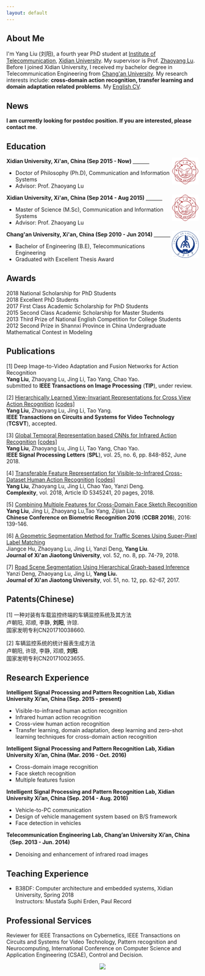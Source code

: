 ```yaml
---
layout: default
---
```

## About Me
I'm Yang Liu (刘阳), a fourth year PhD student at [Institute of Telecommunication](http://ste.xidian.edu.cn/), [Xidian University](https://www.xidian.edu.cn/). My supervisor is Prof. [Zhaoyang Lu](http://web.xidian.edu.cn/zhylu/). Before I joined Xidian University, I received my bachelor degree in Telecommunication Engineering from [Chang'an University](http://www.chd.edu.cn/). My research interests include: **cross-domain action recognition, transfer learning and domain adaptation related problems**. My [English CV](https://drive.google.com/open?id=1cZNmxCEO9rC702OQui1QCloA7uXLIgSD).  

## News
**I am currently looking for postdoc position. If you are interested, please contact me**.

## Education
<div align="left">
        <strong> Xidian University, Xi'an, China (Sep 2015 - Now) </strong>
          <a href="https://www.xidian.edu.cn/" target="_blank" rel="external">
            <img border="0" src="xidian_logo.png" align="right" width="70" height="70">
          </a> 
        <ul>
        <li>
          Doctor of Philosophy (Ph.D), Communication and Information Systems</li>
        <li>
          Advisor: Prof. Zhaoyang Lu</li>
      </ul>      
      </div>



<div align="left">
        <strong> Xidian University, Xi'an, China (Sep 2014 - Aug 2015) </strong>
          <a href="https://www.xidian.edu.cn/" target="_blank" rel="external">
            <img border="0" src="xidian_logo.png" align="right" width="70" height="70">
          </a> 
        <ul>
        <li>
          Master of Science (M.Sc), Communication and Information Systems</li>
        <li>
          Advisor: Prof. Zhaoyang Lu</li>
      </ul>      
      </div>



<div align="left">
        <strong> Chang'an University, Xi'an, China (Sep 2010 - Jun 2014) </strong>
          <a href="http://www.chd.edu.cn/" target="_blank" rel="external">
            <img border="0" src="chd_logo.jpg" align="right" width="70" height="70">
          </a> 
        <ul>
        <li>
          Bachelor of Engineering (B.E), Telecommunications Engineering</li>
        <li>
          Graduated with Excellent Thesis Award</li>
      </ul>      
      </div>  
      
## Awards  
2018 National Scholarship for PhD Students  
2018 Excellent PhD Students      
2017 First Class Academic Scholarship for PhD Students  
2015 Second Class Academic Scholarship for Master Students   
2013 Third Prize of National English Competition for College Students   
2012 Second Prize in Shannxi Province in China Undergraduate Mathematical Contest in Modeling   

## Publications  
[1] Deep Image-to-Video Adaptation and Fusion Networks for Action Recognition   
**Yang Liu**, Zhaoyang Lu, Jing Li, Tao Yang, Chao Yao.    
submitted to **IEEE Transactions on Image Processing** (**TIP**), under review.   

[2] [Hierarchically Learned View-Invariant Representations for Cross View Action Recognition](https://ieeexplore.ieee.org/document/8453034/)  [[codes]](https://xdyangliu.github.io/JSRDA/)   
**Yang Liu**, Zhaoyang Lu, Jing Li, Tao Yang.  
**IEEE Transactions on Circuits and Systems for Video Technology** (**TCSVT**), accepted.   

[3] [Global Temporal Representation based CNNs for Infrared Action Recognition](https://ieeexplore.ieee.org/document/8332532) [[codes]](https://xdyangliu.github.io/TSTDDs/)    
**Yang Liu**, Zhaoyang Lu, Jing Li, Tao Yang, Chao Yao.   
**IEEE Signal Processing Letters** (**SPL**), vol. 25, no. 6, pp. 848-852, June 2018.   

[4] [Transferable Feature Representation for Visible-to-Infrared Cross-Dataset Human Action Recognition](https://xdyangliu.github.io/TSTDDs/) [[codes]](https://xdyangliu.github.io/CDFAG/)     
**Yang Liu**, Zhaoyang Lu, Jing Li, Chao Yao, Yanzi Deng.  
**Complexity**, vol. 2018, Article ID 5345241, 20 pages, 2018.    

[5] [Combining Multiple Features for Cross-Domain Face Sketch Recognition](https://link.springer.com/chapter/10.1007/978-3-319-46654-5_16)   
**Yang Liu**, Jing Li, Zhaoyang Lu,Tao Yang, Zijian Liu.  
**Chinese Conference on Biometric Recognition 2016** (**CCBR 2016**), 2016: 139-146.  

[6] [A Geometric Segmentation Method for Traffic Scenes Using Super-Pixel Label Matching](http://zkxb.xjtu.edu.cn//oa/darticle.aspx?type=view&id=201808012)     
Jiangce Hu, Zhaoyang Lu, Jing Li, Yanzi Deng, **Yang Liu**.  
**Journal of Xi'an Jiaotong University**, vol. 52, no. 8, pp. 74-79, 2018.  

[7] [Road Scene Segmentation Using Hierarchical Graph-based Inference](http://zkxb.xjtu.edu.cn/oa/DArticle.aspx?type=view&id=201712010)     
Yanzi Deng, Zhaoyang Lu, Jing Li, **Yang Liu.**  
**Journal of Xi'an Jiaotong University**, vol. 51, no. 12, pp. 62-67, 2017.  

## Patents(Chinese)    
[1] 一种对装有车载监控终端的车辆监控系统及其方法   
卢朝阳, 邓顺, 李静, **刘阳**, 许琼.    
国家发明专利CN201710038660.   

[2] 车辆监控系统的统计报表生成方法   
卢朝阳, 许琼, 李静, 邓顺, **刘阳**.  
国家发明专利CN201710023655.  

## Research Experience  

**Intelligent Signal Processing and Pattern Recognition Lab, Xidian University Xi’an, China (Sep. 2015 - present)**     
  * Visible-to-infrared human action recognition  
  * Infrared human action recognition  
  * Cross-view human action recognition  
  * Transfer learning, domain adaptation, deep learning and zero-shot learning techniques for cross-domain action recognition  

**Intelligent Signal Processing and Pattern Recognition Lab, Xidian University Xi’an, China (Mar. 2016 - Oct. 2016)**    
  * Cross-domain image recognition
  * Face sketch recognition
  * Multiple features fusion

**Intelligent Signal Processing and Pattern Recognition Lab, Xidian University Xi’an, China (Sep. 2014 - Aug. 2016)**      
  * Vehicle-to-PC communication  
  * Design of vehicle management system based on B/S framework  
  * Face detection in vehicles  

**Telecommunication Engineering Lab, Chang’an University Xi’an, China （Sep. 2013 - Jun. 2014)**      
  * Denoising and enhancement of infrared road images    

## Teaching Experience  
* B38DF: Computer architecture and embedded systems, Xidian University, Spring 2018   
  Instructors: Mustafa Suphi Erden, Paul Record   
  
## Professional Services  
Reviewer for IEEE Transactions on Cybernetics, IEEE Transactions on Circuits and Systems for Video Technology, Pattern recognition and Neurocomputing, International Conference on Computer Science and Application Engineering (CSAE), Control and Decision.  

<div align="center">
<a href="https://clustrmaps.com/site/1afab"  title="Visit tracker"><img src="//www.clustrmaps.com/map_v2.png?d=4gcumkWOGcGMkP7mPeNRWlKjBOWOoFnp4f3NrPlhG8U&cl=ffffff" /></a>
</div> 
